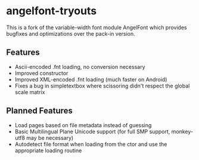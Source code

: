 angelfont-tryouts
=================

This is a fork of the variable-width font module AngelFont which provides bugfixes and optimizations over the pack-in version.

## Features
* Ascii-encoded .fnt loading, no conversion necessary
* Improved constructor
* Improved XML-encoded .fnt loading (much faster on Android)
* Fixes a bug in simpletextbox where scissoring didn't respect the global scale matrix

## Planned Features
* Load pages based on file metadata instead of guessing
* Basic Multilingual Plane Unicode support  (for full SMP support, monkey-utf8 may be necessary)
* Autodetect file format when loading from the ctor and use the appropriate loading routine
